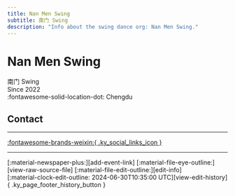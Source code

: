 ```yaml
---
title: Nan Men Swing
subtitle: 南门 Swing
description: "Info about the swing dance org: Nan Men Swing."
---
```


# Nan Men Swing

南门 Swing  
Since 2022  
:fontawesome-solid-location-dot: Chengdu  


## Contact


---

 [:fontawesome-brands-weixin:{ .ky_social_links_icon }](# "南门Swing")

---

<div class="ky_page_footer" markdown>
<div class="ky_page_footer_trailing" markdown="span">
[:material-newspaper-plus:][add-event-link]
[:material-file-eye-outline:][view-raw-source-file]
[:material-file-edit-outline:][edit-info]
</div>
<div class="ky_page_footer_leading" markdown="span">
[:material-clock-edit-outline: 2024-06-30T10:35:00 UTC][view-edit-history]{ .ky_page_footer_history_button }
</div>
</div>

[add-event-link]: https://github.com/swingdance/events/issues/new?assignees=&labels=add+event&projects=&template=02-add_entity.yml&title=Add%20Event%3A%20zh_CN%20%E2%80%A2%20%3CName%3E&region=zh_CN&province=Sichuan&city=Chengdu&org_id=nan-men-swing "Add Event"
[view-raw-source-file]: https://github.com/swingdance/orgs/blob/main/zh_CN/nan-men-swing.json "View Raw Source File"
[edit-info]: https://github.com/swingdance/orgs/issues/new?assignees=&labels=update+org&projects=&template=03-update_entity.yml&title=Update%20Org%3A%20zh_CN%20%E2%80%A2%20Nan%20Men%20Swing&region=zh_CN&id=nan-men-swing&name=Nan%20Men%20Swing "Edit Info"

[view-edit-history]: https://github.com/swingdance/orgs/commits/main/zh_CN/nan-men-swing.json "View Edit History"
